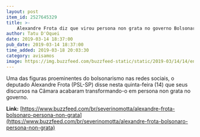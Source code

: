 ```yaml
---
layout: post
item_id: 2527645329
title: >-
    Alexandre Frota diz que virou persona non grata no governo Bolsonaro
author: Tatu D'Oquei
date: 2019-03-14 18:37:00
pub_date: 2019-03-14 18:37:00
time_added: 2019-03-18 20:03:30
category: avisamos
image: https://img.buzzfeed.com/buzzfeed-static/static/2019-03/14/14/enhanced/buzzfeed-prod-web-01/original-13353-1552587976-5.jpg?crop=1246:653;0,66
---
```


Uma das figuras proeminentes do bolsonarismo nas redes sociais, o deputado Alexandre Frota (PSL-SP) disse nesta quinta-feira (14) que seus discursos na Câmara acabaram transformando-o em persona non grata no governo.

**Link:** [https://www.buzzfeed.com/br/severinomotta/alexandre-frota-bolsonaro-persona-non-grata](https://www.buzzfeed.com/br/severinomotta/alexandre-frota-bolsonaro-persona-non-grata)

